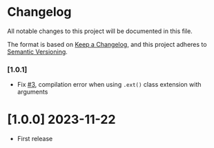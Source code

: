 # Changelog

All notable changes to this project will be documented in this file.

The format is based on [Keep a Changelog](https://keepachangelog.com/en/1.0.0/),
and this project adheres to [Semantic Versioning](https://semver.org/spec/v2.0.0.html).

### [1.0.1]

-   Fix [#3](https://github.com/mmomtchev/nobind/issues/3), compilation error when using `.ext()` class extension with arguments

# [1.0.0] 2023-11-22

-   First release
